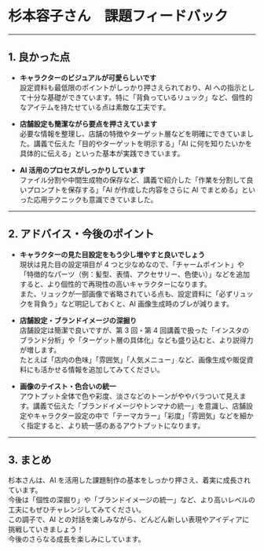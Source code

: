 # 杉本容子さん　課題フィードバック

---

## 1. 良かった点

-   **キャラクターのビジュアルが可愛らしいです**  
    設定資料も最低限のポイントがしっかり押さえられており、AI への指示として十分な基礎ができています。特に「背負っているリュック」など、個性的なアイテムを持たせている点は素敵な工夫です。

-   **店舗設定も簡潔ながら要点を押さえています**  
    必要な情報を整理し、店舗の特徴やターゲット層などを明確にできていました。講義で伝えた「目的やターゲットを明示する」「AI に何を知りたいかを具体的に伝える」といった基本が実践できています。

-   **AI 活用のプロセスがしっかりしています**  
    ファイル分割や中間生成物の保存など、講義で紹介した「作業を分割して良いプロンプトを保存する」「AI が作成した内容をさらに AI でまとめる」といった応用テクニックも意識できていました。

---

## 2. アドバイス・今後のポイント

-   **キャラクターの見た目設定をもう少し増やすと良いでしょう**  
    現状は見た目の設定項目が 4 つと少なめなので、「チャームポイント」や「特徴的なパーツ（例：髪型、表情、アクセサリー、色使い）」などを追加すると、より個性的で再現性の高いキャラクターになります。  
    また、リュックが一部画像で省略されている点も、設定資料に「必ずリュックを背負う」など明記しておくと、AI 画像生成時のブレが減ります。

-   **店舗設定・ブランドイメージの深掘り**  
    店舗設定は簡潔で良いですが、第 3 回・第 4 回講義で扱った「インスタのブランド分析」や「ターゲット層の具体化」なども盛り込むと、より説得力が増します。  
    たとえば「店内の色味」「雰囲気」「人気メニュー」など、画像生成や販促資料にも活かせる情報を追加してみてください。

-   **画像のテイスト・色合いの統一**  
    アウトプット全体で色や彩度、淡さなどのトーンがややバラついて見えます。講義で伝えた「ブランドイメージやトンマナの統一」を意識し、店舗設定やキャラクター設定の中で「テーマカラー」「彩度」「雰囲気」などを細かく指定すると、より統一感のあるアウトプットになります。

---

## 3. まとめ

杉本さんは、AI を活用した課題制作の基本をしっかり押さえ、着実に成長されています。  
今後は「個性の深掘り」や「ブランドイメージの統一」など、より高いレベルの工夫にもぜひチャレンジしてみてください。  
この調子で、AI との対話を楽しみながら、どんどん新しい表現やアイディアに挑戦していきましょう！  
今後のさらなる成長を楽しみにしています。

